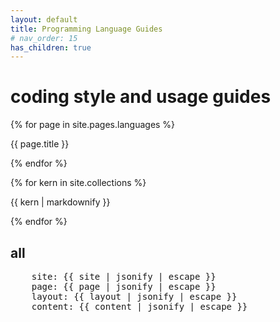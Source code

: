 ```yaml
---
layout: default
title: Programming Language Guides
# nav_order: 15
has_children: true
---
```


# coding style and usage guides

{% for page in site.pages.languages %}
  <p>{{ page.title }}</p>
{% endfor %}

{% for kern in site.collections %}
  <p>{{ kern | markdownify }}</p>
{% endfor %}

## all

<pre>
    site: {{ site | jsonify | escape }}
    page: {{ page | jsonify | escape }}
    layout: {{ layout | jsonify | escape }}
    content: {{ content | jsonify | escape }}
</pre>
